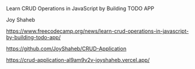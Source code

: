 Learn CRUD Operations in JavaScript by Building TODO APP  

Joy Shaheb  

https://www.freecodecamp.org/news/learn-crud-operations-in-javascript-by-building-todo-app/  

https://github.com/JoyShaheb/CRUD-Application  

https://crud-application-al9am9v2v-joyshaheb.vercel.app/  